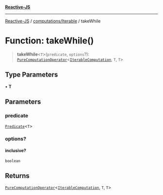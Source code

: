 [**Reactive-JS**](../../../README.md)

***

[Reactive-JS](../../../README.md) / [computations/Iterable](../README.md) / takeWhile

# Function: takeWhile()

> **takeWhile**\<`T`\>(`predicate`, `options`?): [`PureComputationOperator`](../../type-aliases/PureComputationOperator.md)\<[`IterableComputation`](../interfaces/IterableComputation.md), `T`, `T`\>

## Type Parameters

• **T**

## Parameters

### predicate

[`Predicate`](../../../functions/type-aliases/Predicate.md)\<`T`\>

### options?

#### inclusive?

`boolean`

## Returns

[`PureComputationOperator`](../../type-aliases/PureComputationOperator.md)\<[`IterableComputation`](../interfaces/IterableComputation.md), `T`, `T`\>
